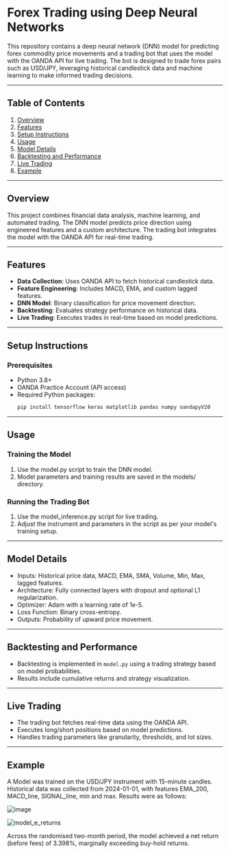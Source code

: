 # Forex Trading using Deep Neural Networks

This repository contains a deep neural network (DNN) model for predicting forex commodity price movements and a trading bot that uses the model with the OANDA API for live trading. The bot is designed to trade forex pairs such as USD/JPY, leveraging historical candlestick data and machine learning to make informed trading decisions.

---

## Table of Contents

1. [Overview](#overview)
2. [Features](#features)
3. [Setup Instructions](#setup-instructions)
4. [Usage](#usage)
5. [Model Details](#model-details)
6. [Backtesting and Performance](#backtesting-and-performance)
7. [Live Trading](#live-trading)
8. [Example](#example)

---

## Overview

This project combines financial data analysis, machine learning, and automated trading. The DNN model predicts price direction using engineered features and a custom architecture. The trading bot integrates the model with the OANDA API for real-time trading.

---

## Features

- **Data Collection**: Uses OANDA API to fetch historical candlestick data.
- **Feature Engineering**: Includes MACD, EMA, and custom lagged features.
- **DNN Model**: Binary classification for price movement direction.
- **Backtesting**: Evaluates strategy performance on historical data.
- **Live Trading**: Executes trades in real-time based on model predictions.

---

## Setup Instructions

### Prerequisites
- Python 3.8+
- OANDA Practice Account (API access)
- Required Python packages:
  ```bash
  pip install tensorflow keras matplotlib pandas numpy oandapyV20

---

## Usage

### Training the Model
1. Use the model.py script to train the DNN model.
2. Model parameters and training results are saved in the models/ directory.
### Running the Trading Bot
1. Use the model_inference.py script for live trading.
2. Adjust the instrument and parameters in the script as per your model's training setup.

---

## Model Details

* Inputs: Historical price data, MACD, EMA, SMA, Volume, Min, Max, lagged features.
* Architecture: Fully connected layers with dropout and optional L1 regularization.
* Optimizer: Adam with a learning rate of 1e-5.
* Loss Function: Binary cross-entropy.
* Outputs: Probability of upward price movement.

---

## Backtesting and Performance

* Backtesting is implemented in `model.py` using a trading strategy based on model probabilities.
* Results include cumulative returns and strategy visualization.

---

## Live Trading

* The trading bot fetches real-time data using the OANDA API.
* Executes long/short positions based on model predictions.
* Handles trading parameters like granularity, thresholds, and lot sizes.

---

## Example

A Model was trained on the USD/JPY instrument with 15-minute candles. Historical data was collected from 2024-01-01, with features EMA_200, MACD_line, SIGNAL_line, min and max. Results were as follows:

![image](https://github.com/user-attachments/assets/eda436ac-e454-44ee-8ddf-7181748d65e0)

![model_e_returns](https://github.com/user-attachments/assets/3a81ab44-8449-4f8f-88cc-a47e3f54fa3d)

Across the randomised two-month period, the model achieved a net return (before fees) of 3.398%, marginally exceeding buy-hold returns.



